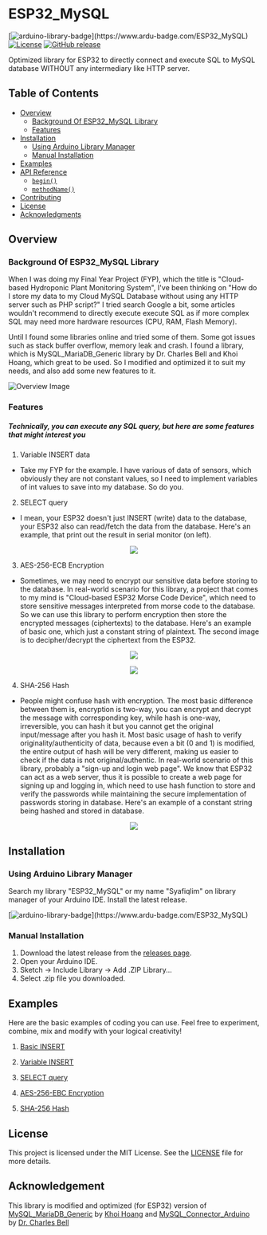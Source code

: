 # ESP32_MySQL

[![arduino-library-badge](https://www.ardu-badge.com/badge/ESP32_MySQL.svg?)](https://www.ardu-badge.com/ESP32_MySQL)
[![License](https://img.shields.io/badge/License-MIT-blue.svg)](https://opensource.org/licenses/MIT)
[![GitHub release](https://img.shields.io/github/release/Syafiqlim/ESP32_MySQL.svg)](https://GitHub.com/Syafiqlim/ESP32_MySQL/releases/)

Optimized library for ESP32 to directly connect and execute SQL to MySQL database WITHOUT any intermediary like HTTP server.

## Table of Contents

- [Overview](#overview)
  - [Background Of ESP32_MySQL Library](#background-of-esp32_mysql-library)
  - [Features](#features)
- [Installation](#installation)
  - [Using Arduino Library Manager](#using-arduino-library-manager)
  - [Manual Installation](#manual-installation)
- [Examples](#examples)
- [API Reference](#api-reference)
  - [`begin()`](#begin)
  - [`methodName()`](#methodname)
- [Contributing](#contributing)
- [License](#license)
- [Acknowledgments](#acknowledgments)

## Overview
### Background Of ESP32_MySQL Library

When I was doing my Final Year Project (FYP), which the title is "Cloud-based Hydroponic Plant Monitoring System",
I've been thinking on "How do I store my data to my Cloud MySQL Database without using any HTTP server such as PHP script?"
I tried search Google a bit, some articles wouldn't recommend to directly execute execute SQL as if more complex SQL may need
more hardware resources (CPU, RAM, Flash Memory).

Until I found some libraries online and tried some of them. Some got issues such as stack buffer overflow, memory leak and crash.
I found a library, which is MySQL_MariaDB_Generic library by Dr. Charles Bell and Khoi Hoang, which great to be used. So I modified and optimized it to suit my needs, and also add some new features to it.

![Overview Image](https://i.postimg.cc/JMYtqf4m/Cloud-Hydro-Plant.jpg)

### Features

##### Technically, you can execute any SQL query, but here are some features that might interest you

1. Variable INSERT data
  - Take my FYP for the example. I have various of data of sensors, which obviously they are not constant values, so I need to implement variables of int values to save into my database. So do you.

2. SELECT query
  - I mean, your ESP32 doesn't just INSERT (write) data to the database, your ESP32 also can read/fetch the data from the database. Here's an example, that print out the result in serial monitor (on left).

  <p align="center">
    <img src="https://i.postimg.cc/qqkPr1dS/SELECTquery-ESP32-My-SQL.png">
</p>

3. AES-256-ECB Encryption
  - Sometimes, we may need to encrypt our sensitive data before storing to the database. In real-world scenario for this library, a project that comes to my mind is "Cloud-based ESP32 Morse Code Device", which need to store sensitive messages interpreted from morse code to the database. So we can use this library to perform encryption then store the encrypted messages (ciphertexts) to the database. Here's an example of basic one, which just a constant string of plaintext. The second image is to decipher/decrypt the ciphertext from the ESP32.

  <p align="center">
    <img src="https://i.postimg.cc/V67RSgC3/ESP32-My-SQL-AES.png">
</p>

<p align="center">
    <img src="https://i.postimg.cc/sxvJ5WP1/ESP32-My-SQL-AES-decrypted.png">
</p>

4. SHA-256 Hash
  - People might confuse hash with encryption. The most basic difference between them is, encryption is two-way, you can encrypt and decrypt the message with corresponding key, while hash is one-way, irreversible, you can hash it but you cannot get the original input/message after you hash it. Most basic usage of hash to verify originality/authenticity of data, because even a bit (0 and 1) is modified, the entire output of hash will be very different, making us easier to check if the data is not original/authentic. In real-world scenario of this library, probably a "sign-up and login web page". We know that ESP32 can act as a web server, thus it is possible to create a web page for signing up and logging in, which need to use hash function to store and verify the passwords while maintaining the secure implementation of passwords storing in database. Here's an example of a constant string being hashed and stored in database.

  <p align="center">
    <img src="https://i.postimg.cc/W3KZLHrb/ESP32-My-SQL-SHA256.png">
</p>

## Installation

### Using Arduino Library Manager

Search my library "ESP32_MySQL" or my name "Syafiqlim" on library manager of your Arduino IDE. Install the latest release.

[![arduino-library-badge](https://www.ardu-badge.com/badge/ESP32_MySQL.svg?)](https://www.ardu-badge.com/ESP32_MySQL)

### Manual Installation

1. Download the latest release from the [releases page](https://github.com/Syafiqlim/ESP32_MySQL/releases).
2. Open your Arduino IDE.
3. Sketch -> Include Library -> Add .ZIP Library...
4. Select .zip file you downloaded.

## Examples

Here are the basic examples of coding you can use. Feel free to experiment, combine, mix and modify with your logical creativity!

1. [Basic INSERT](examples/Basic_Insert_ESP32MySQL)

2. [Variable INSERT](examples/Variable_Insert_ESP32MySQL)

3. [SELECT query](examples/SELECTquery_ESP32MySQL)

4. [AES-256-EBC Encryption](examples/AES256ECB_Encryption_ESP32MySQL)

5. [SHA-256 Hash](examples/SHA256_Hash_ESP32MySQL)

## License

This project is licensed under the MIT License. See the [LICENSE](LICENSE) file for more details.

## Acknowledgement

This library is modified and optimized (for ESP32) version of [MySQL_MariaDB_Generic](https://github.com/khoih-prog/MySQL_MariaDB_Generic) by [Khoi Hoang](https://github.com/khoih-prog) and [MySQL_Connector_Arduino](https://github.com/ChuckBell/MySQL_Connector_Arduino) by [Dr. Charles Bell](https://github.com/ChuckBell) 